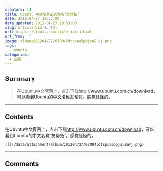 ```yaml
---
creators: []
title: Ubuntu 中文名称正式命名“友帮拓”
date: 2012-04-27 10:53:00
date_updated: 2012-04-27 10:53:00
slug: article-523-1.html
url: https://linux.cn/article-523-1.html
url_from: ''
image: album/201204/27/070045dtspua5ppjsu8uvj.png
tags:
  - ubuntu
categories:
  - 新闻
---
```


## Summary

> 在Ubuntu中文官网上，点击下载http://www.ubuntu.com.cn/download，可以看到Ubuntu的中文名称友帮拓。感觉怪怪的。

***

<!-- more -->

## Contents

在Ubuntu中文官网上，点击下载<http://www.ubuntu.com.cn/download>，可以看到Ubuntu的中文名称“友帮拓”。感觉怪怪的。

`![](/data/attachment/album/201204/27/070045dtspua5ppjsu8uvj.png)`

***

## Comments
